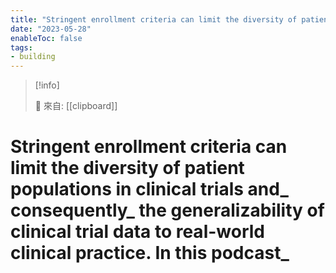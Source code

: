 ```yaml
---
title: "Stringent enrollment criteria can limit the diversity of patient populations in clinical trials and_ consequently_ the generalizability of clinical trial data to real-world clinical practice. In this podcast_ "
date: "2023-05-28"
enableToc: false
tags:
- building
---
```


> [!info]
>
> 🌱 來自: [[clipboard]]

# Stringent enrollment criteria can limit the diversity of patient populations in clinical trials and_ consequently_ the generalizability of clinical trial data to real-world clinical practice. In this podcast_ 


